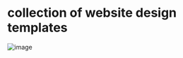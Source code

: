 # collection of website design templates

![image](https://github.com/user-attachments/assets/0d5873bc-1f8b-4a91-916a-4d8dd78425e1)
